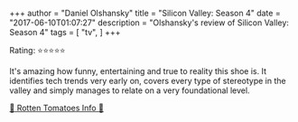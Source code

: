 +++
author = "Daniel Olshansky"
title = "Silicon Valley: Season 4"
date = "2017-06-10T01:07:27"
description = "Olshansky's review of Silicon Valley: Season 4"
tags = [
    "tv",
]
+++

Rating: ⭐⭐⭐⭐⭐

It's amazing how funny, entertaining and true to reality this shoe is. It identifies tech trends very early on, covers every type of stereotype in the valley and simply manages to relate on a very foundational level.

[🍅 Rotten Tomatoes Info 🍅](https://www.rottentomatoes.com//tv/silicon_valley/s04)